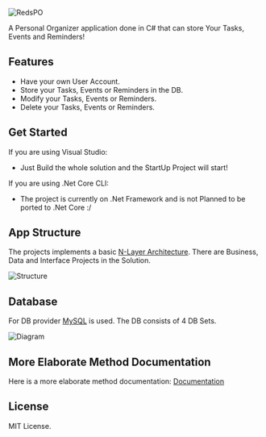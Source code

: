 ![RedsPO](https://raw.githubusercontent.com/zyppyvids/RedsPO/master/Documentation/Images/Banner.png)

A Personal Organizer application done in C# that can store Your Tasks, Events and Reminders!

## Features

- Have your own User Account.
- Store your Tasks, Events or Reminders in the DB.
- Modify your Tasks, Events or Reminders.
- Delete your Tasks, Events or Reminders.

## Get Started

If you are using Visual Studio:

- Just Build the whole solution and the StartUp Project will start!

If you are using .Net Core CLI:

- The project is currently on .Net Framework and is not Planned to be ported to .Net Core :/

## App Structure

The projects implements a basic [N-Layer Architecture](https://stackify.com/n-tier-architecture). There are Business, Data and Interface Projects in the Solution.

![Structure](https://raw.githubusercontent.com/zyppyvids/RedsPO/master/Documentation/Images/AppStructure.jpg)

## Database

For DB provider [MySQL](https://www.mysql.com/ 'MySQL') is used. The DB consists of 4 DB Sets.

![Diagram](https://raw.githubusercontent.com/zyppyvids/RedsPO/master/Documentation/Images/DBDiagram.png)

## More Elaborate Method Documentation

Here is a more elaborate method documentation: [Documentation](https://raw.githubusercontent.com/zyppyvids/RedsPO/master/Documentation/BusinessMethods.md)

## License

MIT License.

